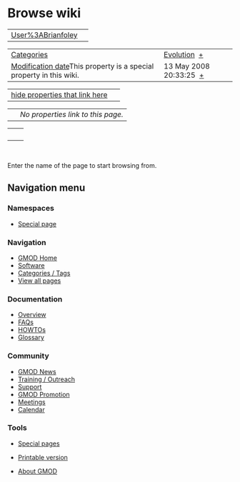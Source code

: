 



<span id="top"></span>




# <span dir="auto">Browse wiki</span>






|                                                            |     |
|------------------------------------------------------------|-----|
| [User%3ABrianfoley](/wiki/User%3ABrianfoley "User%3ABrianfoley") |     |

|  |  |
|----|----|
| [Categories](/wiki/Special%3ACategories "Special%3ACategories") | <span class="smwb-value">[Evolution](/wiki/Category%3AEvolution "Category%3AEvolution")  <span class="smwsearch">[+](/wiki/Special%3ASearchByProperty/Evolution "Special%3ASearchByProperty/Evolution")</span></span> |
| <span class="smw-highlighter" data-type="1" state="inline" data-title="Property"><span class="smwbuiltin">[Modification date](/wiki/Property:Modification_date "Property:Modification date")</span><span class="smwttcontent">This property is a special property in this wiki.</span></span> | <span class="smwb-value">13 May 2008 20:33:25  <span class="smwsearch">[+](/wiki/Special%3ASearchByProperty/Modification-20date/13-20May-202008-2020:33:25 "Special%3ASearchByProperty/Modification-20date/13-20May-202008-2020:33:25")</span></span> |

<span id="smw_browse_incoming"></span>

|  |  |
|----|----|
| [hide properties that link here](/mediawiki/index.php?title=Special:Browse&offset=0&dir=out&article=User%3ABrianfoley)  |  |

|     |                                    |
|-----|------------------------------------|
|     | *No properties link to this page.* |

|     |     |
|-----|-----|
|     |     |

 

Enter the name of the page to start browsing from.  








## Navigation menu



### Namespaces

- <span id="ca-nstab-special">[Special
  page](/wiki/Special%3ABrowse/User%3ABrianfoley "This is a special page, you cannot edit the page itself")</span>


### 




<a href="/wiki/Main_Page"
style="background-image: url(http://gmod.org/images/GMOD-cogs.png);"
title="Visit the main page"></a>


### Navigation



- <span id="n-GMOD-Home">[GMOD Home](/wiki/Main_Page)</span>
- <span id="n-Software">[Software](/wiki/GMOD_Components)</span>
- <span id="n-Categories-.2F-Tags">[Categories /
  Tags](/wiki/Categories)</span>
- <span id="n-View-all-pages">[View all
  pages](/wiki/Special:AllPages)</span>




### Documentation



- <span id="n-Overview">[Overview](/wiki/Overview)</span>
- <span id="n-FAQs">[FAQs](/wiki/Category%3AFAQ)</span>
- <span id="n-HOWTOs">[HOWTOs](/wiki/Category%3AHOWTO)</span>
- <span id="n-Glossary">[Glossary](/wiki/Glossary)</span>




### Community



- <span id="n-GMOD-News">[GMOD News](/wiki/GMOD_News)</span>
- <span id="n-Training-.2F-Outreach">[Training /
  Outreach](/wiki/Training_and_Outreach)</span>
- <span id="n-Support">[Support](/wiki/Support)</span>
- <span id="n-GMOD-Promotion">[GMOD
  Promotion](/wiki/GMOD_Promotion)</span>
- <span id="n-Meetings">[Meetings](/wiki/Meetings)</span>
- <span id="n-Calendar">[Calendar](/wiki/Calendar)</span>




### Tools



- <span id="t-specialpages"><a href="/wiki/Special%3ASpecialPages" accesskey="q"
  title="A list of all special pages [q]">Special pages</a></span>
- <span id="t-print"><a
  href="/mediawiki/index.php?title=Special%3ABrowse/User%3ABrianfoley&amp;printable=yes"
  rel="alternate" accesskey="p"
  title="Printable version of this page [p]">Printable version</a></span>





- <span id="footer-places-about">[About
  GMOD](/wiki/GMOD%3AAbout "GMOD%3AAbout")</span>

<!-- -->




